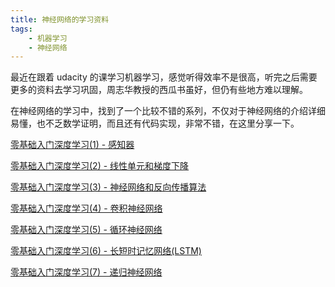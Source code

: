 ```yaml
---
title: 神经网络的学习资料
tags: 
	- 机器学习
	- 神经网络 
---
```


最近在跟着 udacity 的课学习机器学习，感觉听得效率不是很高，听完之后需要更多的资料去学习巩固，周志华教授的西瓜书虽好，但仍有些地方难以理解。

在神经网络的学习中，找到了一个比较不错的系列，不仅对于神经网络的介绍详细易懂，也不乏数学证明，而且还有代码实现，非常不错，在这里分享一下。

[零基础入门深度学习(1) - 感知器](https://www.zybuluo.com/hanbingtao/note/433855) 

[零基础入门深度学习(2) - 线性单元和梯度下降](https://www.zybuluo.com/hanbingtao/note/448086)

[零基础入门深度学习(3) - 神经网络和反向传播算法](https://www.zybuluo.com/hanbingtao/note/476663)

[零基础入门深度学习(4) - 卷积神经网络](https://www.zybuluo.com/hanbingtao/note/485480)

[零基础入门深度学习(5) - 循环神经网络](https://zybuluo.com/hanbingtao/note/541458)

[零基础入门深度学习(6) - 长短时记忆网络(LSTM)](https://zybuluo.com/hanbingtao/note/581764)

[零基础入门深度学习(7) - 递归神经网络](https://zybuluo.com/hanbingtao/note/626300)

<!-- more -->
